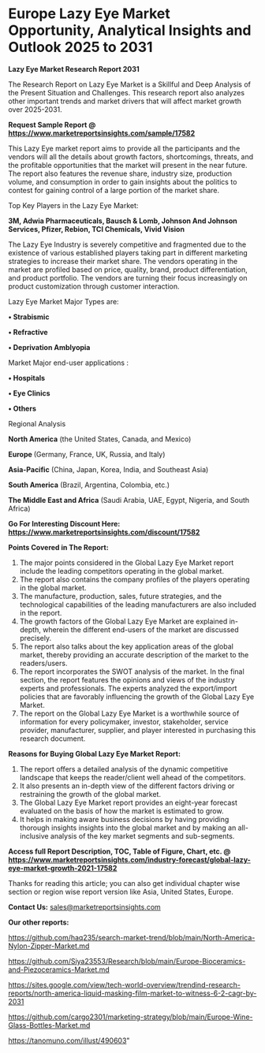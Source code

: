  # Europe Lazy Eye Market Opportunity, Analytical Insights and Outlook 2025 to 2031

<strong>Lazy Eye Market Research Report 2031</strong>

The Research Report on Lazy Eye Market is a Skillful and Deep Analysis of the Present Situation and Challenges. This research report also analyzes other important trends and market drivers that will affect market growth over 2025-2031.

<strong>Request Sample Report @ <a href=https://www.marketreportsinsights.com/sample/17582>https://www.marketreportsinsights.com/sample/17582</a></strong>

This Lazy Eye market report aims to provide all the participants and the vendors will all the details about growth factors, shortcomings, threats, and the profitable opportunities that the market will present in the near future. The report also features the revenue share, industry size, production volume, and consumption in order to gain insights about the politics to contest for gaining control of a large portion of the market share.

Top Key Players in the Lazy Eye Market:

<strong>3M, Adwia Pharmaceuticals, Bausch & Lomb, Johnson And Johnson Services, Pfizer, Rebion, TCI Chemicals, Vivid Vision</strong>

The Lazy Eye Industry is severely competitive and fragmented due to the existence of various established players taking part in different marketing strategies to increase their market share. The vendors operating in the market are profiled based on price, quality, brand, product differentiation, and product portfolio. The vendors are turning their focus increasingly on product customization through customer interaction.

Lazy Eye Market Major Types are:

<strong>• Strabismic

• Refractive

• Deprivation Amblyopia</strong>

Market Major end-user applications :

<strong>• Hospitals

• Eye Clinics

• Others</strong>

Regional Analysis

</u><strong><b>North America</b></strong> (the United States, Canada, and Mexico)

<strong><b>Europe </b></strong>(Germany, France, UK, Russia, and Italy)

<strong><b>Asia-Pacific</b></strong> (China, Japan, Korea, India, and Southeast Asia)

<strong><b>South America</b></strong> (Brazil, Argentina, Colombia, etc.)

<strong><b>The Middle East and Africa</b></strong> (Saudi Arabia, UAE, Egypt, Nigeria, and South Africa)

<strong>Go For Interesting Discount Here: <a href=https://www.marketreportsinsights.com/discount/17582>https://www.marketreportsinsights.com/discount/17582</a></strong>

<strong>Points Covered in The Report:</strong>
<ol>
  <li>The major points considered in the Global Lazy Eye Market report include the leading competitors operating in the global market.</li>
  <li>The report also contains the company profiles of the players operating in the global market.</li>
  <li>The manufacture, production, sales, future strategies, and the technological capabilities of the leading manufacturers are also included in the report.</li>
  <li>The growth factors of the Global Lazy Eye Market are explained in-depth, wherein the different end-users of the market are discussed precisely.</li>
  <li>The report also talks about the key application areas of the global market, thereby providing an accurate description of the market to the readers/users.</li>
  <li>The report incorporates the SWOT analysis of the market. In the final section, the report features the opinions and views of the industry experts and professionals. The experts analyzed the export/import policies that are favorably influencing the growth of the Global Lazy Eye Market.</li>
  <li>The report on the Global Lazy Eye Market is a worthwhile source of information for every policymaker, investor, stakeholder, service provider, manufacturer, supplier, and player interested in purchasing this research document.</li>
</ol>
<strong>Reasons for Buying Global Lazy Eye Market Report:</strong>

<ol>
  <li>The report offers a detailed analysis of the dynamic competitive landscape that keeps the reader/client well ahead of the competitors.</li>
  <li>It also presents an in-depth view of the different factors driving or restraining the growth of the global market.</li>
  <li>The Global Lazy Eye Market report provides an eight-year forecast evaluated on the basis of how the market is estimated to grow.</li>
  <li>It helps in making aware business decisions by having providing thorough insights insights into the global market and by making an all-inclusive analysis of the key market segments and sub-segments.</li>
</ol>
<strong>Access full Report Description, TOC, Table of Figure, Chart, etc. @ <a href=https://www.marketreportsinsights.com/industry-forecast/global-lazy-eye-market-growth-2021-17582>https://www.marketreportsinsights.com/industry-forecast/global-lazy-eye-market-growth-2021-17582</a></strong>


Thanks for reading this article; you can also get individual chapter wise section or region wise report version like Asia, United States, Europe.

<strong>Contact Us:</strong>
sales@marketreportsinsights.com

<strong>Our other reports:</strong>

<a href=https://github.com/haq235/search-market-trend/blob/main/North-America-Nylon-Zipper-Market.md>https://github.com/haq235/search-market-trend/blob/main/North-America-Nylon-Zipper-Market.md</a>

<a href=https://github.com/Siya23553/Research/blob/main/Europe-Bioceramics-and-Piezoceramics-Market.md>https://github.com/Siya23553/Research/blob/main/Europe-Bioceramics-and-Piezoceramics-Market.md</a>

<a href=https://sites.google.com/view/tech-world-overview/trendind-research-reports/north-america-liquid-masking-film-market-to-witness-6-2-cagr-by-2031>https://sites.google.com/view/tech-world-overview/trendind-research-reports/north-america-liquid-masking-film-market-to-witness-6-2-cagr-by-2031</a>

<a href=https://github.com/cargo2301/marketing-strategy/blob/main/Europe-Wine-Glass-Bottles-Market.md>https://github.com/cargo2301/marketing-strategy/blob/main/Europe-Wine-Glass-Bottles-Market.md</a>

<a href=https://tanomuno.com/illust/490603>https://tanomuno.com/illust/490603</a>"
